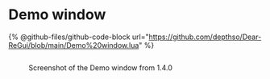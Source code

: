 # Demo window

{% @github-files/github-code-block url="<https://github.com/depthso/Dear-ReGui/blob/main/Demo%20window.lua>" %}

<figure><img src="https://1061433021-files.gitbook.io/~/files/v0/b/gitbook-x-prod.appspot.com/o/spaces%2FbNfMkmxWyR6N5SCXKR8U%2Fuploads%2Fe48iiP1CrfGHhZxdDvhw%2FRobloxStudioBeta_XdOoWQ3wVK.png?alt=media&#x26;token=d056d13e-ba9a-44d5-ae45-1acd4fe4af33" alt=""><figcaption><p>Screenshot of the Demo window from 1.4.0</p></figcaption></figure>
